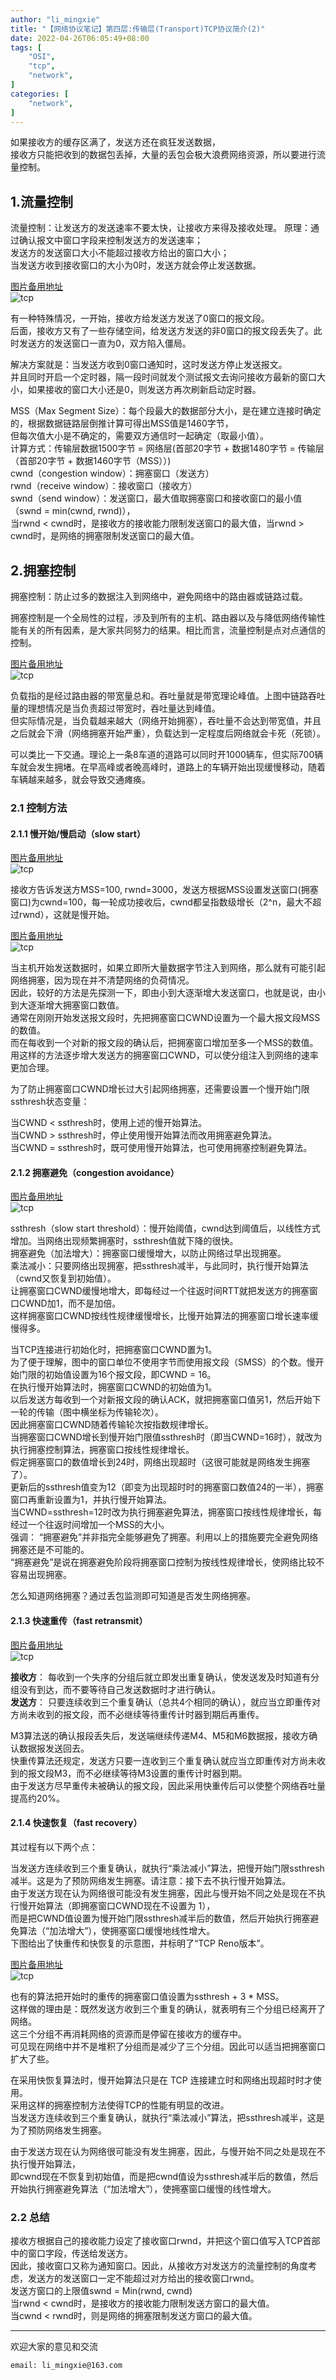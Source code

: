```yaml
---
author: "li_mingxie"
title: "【网络协议笔记】第四层:传输层(Transport)TCP协议简介(2)"
date: 2022-04-26T06:05:49+08:00
tags: [
    "OSI",
    "tcp",
    "network",
]
categories: [
    "network",
]
---
```


如果接收方的缓存区满了，发送方还在疯狂发送数据，  
接收方只能把收到的数据包丢掉，大量的丢包会极大浪费网络资源，所以要进行流量控制。  

## 1.流量控制

流量控制：让发送方的发送速率不要太快，让接收方来得及接收处理。
原理：通过确认报文中窗口字段来控制发送方的发送速率；  
发送方的发送窗口大小不能超过接收方给出的窗口大小；  
当发送方收到接收窗口的大小为0时，发送方就会停止发送数据。  

[图片备用地址](https://limingxie.github.io/images/network/transport/tcp_21.png)  
![tcp](https://mingxie-blog.oss-cn-beijing.aliyuncs.com/image/network/transport/tcp_21.png?x-oss-process=image/resize,w_700,m_lfit)

有一种特殊情况，一开始，接收方给发送方发送了0窗口的报文段。  
后面，接收方又有了一些存储空间，给发送方发送的非0窗口的报文段丢失了。此时发送方的发送窗口一直为0，双方陷入僵局。  

解决方案就是：当发送方收到0窗口通知时，这时发送方停止发送报文。  
并且同时开启一个定时器，隔一段时间就发个测试报文去询问接收方最新的窗口大小，如果接收的窗口大小还是0，则发送方再次刷新启动定时器。  

MSS（Max Segment Size）：每个段最大的数据部分大小，是在建立连接时确定的，根据数据链路层倒推计算可得出MSS值是1460字节，  
但每次值大小是不确定的，需要双方通信时一起确定（取最小值）。  
计算方式：传输层数据1500字节 = 网络层(首部20字节 + 数据1480字节 = 传输层（首部20字节 + 数据1460字节（MSS））)  
cwnd（congestion window）：拥塞窗口（发送方）  
rwnd（receive window）：接收窗口（接收方）  
swnd（send window）：发送窗口，最大值取拥塞窗口和接收窗口的最小值（swnd = min(cwnd, rwnd)），  
当rwnd < cwnd时，是接收方的接收能力限制发送窗口的最大值，当rwnd > cwnd时，是网络的拥塞限制发送窗口的最大值。  

## 2.拥塞控制

拥塞控制：防止过多的数据注入到网络中，避免网络中的路由器或链路过载。

拥塞控制是一个全局性的过程，涉及到所有的主机、路由器以及与降低网络传输性能有关的所有因素，是大家共同努力的结果。相比而言，流量控制是点对点通信的控制。

[图片备用地址](https://limingxie.github.io/images/network/transport/tcp_22.png)  
![tcp](https://mingxie-blog.oss-cn-beijing.aliyuncs.com/image/network/transport/tcp_22.png?x-oss-process=image/resize,w_700,m_lfit)

负载指的是经过路由器的带宽量总和。吞吐量就是带宽理论峰值。上图中链路吞吐量的理想情况是当负责超过带宽时，吞吐量达到峰值。  
但实际情况是，当负载越来越大（网络开始拥塞），吞吐量不会达到带宽值，并且之后就会下滑（网络拥塞开始严重），负载达到一定程度后网络就会卡死（死锁）。

可以类比一下交通。理论上一条8车道的道路可以同时开1000辆车，但实际700辆车就会发生拥堵。在早高峰或者晚高峰时，道路上的车辆开始出现缓慢移动，随着车辆越来越多，就会导致交通瘫痪。

### 2.1 控制方法

#### 2.1.1 慢开始/慢启动（slow start）

[图片备用地址](https://limingxie.github.io/images/network/transport/tcp_23.png)  
![tcp](https://mingxie-blog.oss-cn-beijing.aliyuncs.com/image/network/transport/tcp_23.png?x-oss-process=image/resize,w_700,m_lfit)

接收方告诉发送方MSS=100, rwnd=3000，发送方根据MSS设置发送窗口(拥塞窗口)为cwnd=100，每一轮成功接收后，cwnd都呈指数级增长（2^n，最大不超过rwnd），这就是慢开始。

[图片备用地址](https://limingxie.github.io/images/network/transport/tcp_24.png)  
![tcp](https://mingxie-blog.oss-cn-beijing.aliyuncs.com/image/network/transport/tcp_24.png?x-oss-process=image/resize,w_700,m_lfit)

当主机开始发送数据时，如果立即所大量数据字节注入到网络，那么就有可能引起网络拥塞，因为现在并不清楚网络的负荷情况。  
因此，较好的方法是先探测一下，即由小到大逐渐增大发送窗口，也就是说，由小到大逐渐增大拥塞窗口数值。  
通常在刚刚开始发送报文段时，先把拥塞窗口CWND设置为一个最大报文段MSS的数值。  
而在每收到一个对新的报文段的确认后，把拥塞窗口增加至多一个MSS的数值。  
用这样的方法逐步增大发送方的拥塞窗口CWND，可以使分组注入到网络的速率更加合理。  

为了防止拥塞窗口CWND增长过大引起网络拥塞，还需要设置一个慢开始门限ssthresh状态变量：  

当CWND < ssthresh时，使用上述的慢开始算法。  
当CWND > ssthresh时，停止使用慢开始算法而改用拥塞避免算法。  
当CWND = ssthresh时，既可使用慢开始算法，也可使用拥塞控制避免算法。  

#### 2.1.2 拥塞避免（congestion avoidance）

[图片备用地址](https://limingxie.github.io/images/network/transport/tcp_25.png)  
![tcp](https://mingxie-blog.oss-cn-beijing.aliyuncs.com/image/network/transport/tcp_25.png?x-oss-process=image/resize,w_700,m_lfit)

ssthresh（slow start threshold）：慢开始阈值，cwnd达到阈值后，以线性方式增加。当网络出现频繁拥塞时，ssthresh值就下降的很快。  
拥塞避免（加法增大）：拥塞窗口缓慢增大，以防止网络过早出现拥塞。  
乘法减小：只要网络出现拥塞，把ssthresh减半，与此同时，执行慢开始算法（cwnd又恢复到初始值）。  
让拥塞窗口CWND缓慢地增大，即每经过一个往返时间RTT就把发送方的拥塞窗口CWND加1，而不是加倍。  
这样拥塞窗口CWND按线性规律缓慢增长，比慢开始算法的拥塞窗口增长速率缓慢得多。

当TCP连接进行初始化时，把拥塞窗口CWND置为1。  
为了便于理解，图中的窗口单位不使用字节而使用报文段（SMSS）的个数。慢开始门限的初始值设置为16个报文段，即CWND = 16。  
在执行慢开始算法时，拥塞窗口CWND的初始值为1。  
以后发送方每收到一个对新报文段的确认ACK，就把拥塞窗口值另1，然后开始下一轮的传输（图中横坐标为传输轮次）。  
因此拥塞窗口CWND随着传输轮次按指数规律增长。  
当拥塞窗口CWND增长到慢开始门限值ssthresh时（即当CWND=16时），就改为执行拥塞控制算法，拥塞窗口按线性规律增长。  
假定拥塞窗口的数值增长到24时，网络出现超时（这很可能就是网络发生拥塞了）。  
更新后的ssthresh值变为12（即变为出现超时时的拥塞窗口数值24的一半），拥塞窗口再重新设置为1，并执行慢开始算法。  
当CWND=ssthresh=12时改为执行拥塞避免算法，拥塞窗口按线性规律增长，每经过一个往返时间增加一个MSS的大小。  
强调： “拥塞避免”并非指完全能够避免了拥塞。利用以上的措施要完全避免网络拥塞还是不可能的。  
“拥塞避免”是说在拥塞避免阶段将拥塞窗口控制为按线性规律增长，使网络比较不容易出现拥塞。

怎么知道网络拥塞？通过丢包监测即可知道是否发生网络拥塞。  

#### 2.1.3 快速重传（fast retransmit）

[图片备用地址](https://limingxie.github.io/images/network/transport/tcp_26.png)  
![tcp](https://mingxie-blog.oss-cn-beijing.aliyuncs.com/image/network/transport/tcp_26.png?x-oss-process=image/resize,w_700,m_lfit)

**接收方**： 每收到一个失序的分组后就立即发出重复确认，使发送发及时知道有分组没有到达，而不要等待自己发送数据时才进行确认。  
**发送方**： 只要连续收到三个重复确认（总共4个相同的确认），就应当立即重传对方尚未收到的报文段，而不必继续等待重传计时器到期后再重传。  

M3算法送的确认报段丢失后，发送端继续传递M4、M5和M6数据报，接收方确认数据报发送回去。  
快重传算法还规定，发送方只要一连收到三个重复确认就应当立即重传对方尚未收到的报文段M3，而不必继续等待M3设置的重传计时器到期。  
由于发送方尽早重传未被确认的报文段，因此采用快重传后可以使整个网络吞吐量提高约20%。

#### 2.1.4 快速恢复（fast recovery）

其过程有以下两个点：

当发送方连续收到三个重复确认，就执行“乘法减小”算法，把慢开始门限ssthresh减半。这是为了预防网络发生拥塞。请注意：接下去不执行慢开始算法。  
由于发送方现在认为网络很可能没有发生拥塞，因此与慢开始不同之处是现在不执行慢开始算法（即拥塞窗口CWND现在不设置为 1），  
而是把CWND值设置为慢开始门限ssthresh减半后的数值，然后开始执行拥塞避免算法（“加法增大”），使拥塞窗口缓慢地线性增大。  
下图给出了快重传和快恢复的示意图，并标明了“TCP Reno版本”。  

[图片备用地址](https://limingxie.github.io/images/network/transport/tcp_27.png)  
![tcp](https://mingxie-blog.oss-cn-beijing.aliyuncs.com/image/network/transport/tcp_27.png?x-oss-process=image/resize,w_700,m_lfit)

也有的算法把开始时的重传的拥塞窗口值设置为ssthresh + 3 * MSS。  
这样做的理由是：既然发送方收到三个重复的确认，就表明有三个分组已经离开了网络。  
这三个分组不再消耗网络的资源而是停留在接收方的缓存中。  
可见现在网络中并不是堆积了分组而是减少了三个分组。因此可以适当把拥塞窗口扩大了些。  

在采用快恢复算法时，慢开始算法只是在 TCP 连接建立时和网络出现超时时才使用。  
采用这样的拥塞控制方法使得TCP的性能有明显的改进。  
当发送方连续收到三个重复确认，就执行“乘法减小”算法，把ssthresh减半，这是为了预防网络发生拥塞。  

由于发送方现在认为网络很可能没有发生拥塞，因此，与慢开始不同之处是现在不执行慢开始算法，  
即cwnd现在不恢复到初始值，而是把cwnd值设为ssthresh减半后的数值，然后开始执行拥塞避免算法（“加法增大”），使拥塞窗口缓慢的线性增大。  

### 2.2 总结

接收方根据自己的接收能力设定了接收窗口rwnd，并把这个窗口值写入TCP首部中的窗口字段，传送给发送方。  
因此，接收窗口又称为通知窗口。因此，从接收方对发送方的流量控制的角度考虑，发送方的发送窗口一定不能超过对方给出的接收窗口rwnd。  
发送方窗口的上限值swnd = Min(rwnd, cwnd)  
当rwnd < cwnd时，是接收方的接收能力限制发送方窗口的最大值。  
当cwnd < rwnd时，则是网络的拥塞限制发送方窗口的最大值。  

----------------------------------------------
欢迎大家的意见和交流

`email: li_mingxie@163.com`
